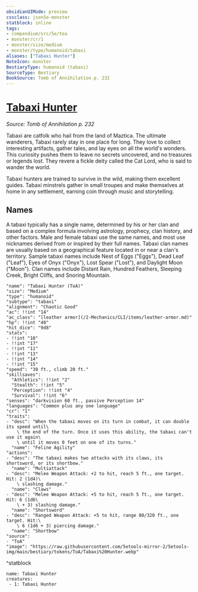 ```yaml
---
obsidianUIMode: preview
cssclass: json5e-monster
statblock: inline
tags:
- compendium/src/5e/toa
- monster/cr/1
- monster/size/medium
- monster/type/humanoid/tabaxi
aliases: ["Tabaxi Hunter"]
NoteIcon: monster
BestiaryType: humanoid (tabaxi)
SourceType: Bestiary
BookSource: Tomb of Annihilation p. 232
---
```

# [Tabaxi Hunter](2-Mechanics/CLI/bestiary/humanoid/tabaxi-hunter-toa.md)
*Source: Tomb of Annihilation p. 232*  

Tabaxi are catfolk who hail from the land of Maztica. The ultimate wanderers, Tabaxi rarely stay in one place for long. They love to collect interesting artifacts, gather tales, and lay eyes on all the world's wonders. This curiosity pushes them to leave no secrets uncovered, and no treasures or legends lost. They revere a fickle deity called the Cat Lord, who is said to wander the world.

Tabaxi hunters are trained to survive in the wild, making them excellent guides. Tabaxi minstrels gather in small troupes and make themselves at home in any settlement, earning coin through music and storytelling.

## Names

A tabaxi typically has a single name, determined by his or her clan and based on a complex formula involving astrology, prophecy, clan history, and other factors. Male and female tabaxi use the same names, and most use nicknames derived from or inspired by their full names. Tabaxi clan names are usually based on a geographical feature located in or near a clan's territory. Sample tabaxi names include Nest of Eggs ("Eggs"), Dead Leaf ("Leaf"), Eyes of Onyx ("Onyx"), Lost Spear ("Lost"), and Daylight Moon ("Moon"). Clan names include Distant Rain, Hundred Feathers, Sleeping Creek, Bright Cliffs, and Snoring Mountain.

```statblock
"name": "Tabaxi Hunter (ToA)"
"size": "Medium"
"type": "humanoid"
"subtype": "tabaxi"
"alignment": "Chaotic Good"
"ac": !!int "14"
"ac_class": "[leather armor](/2-Mechanics/CLI/items/leather-armor.md)"
"hp": !!int "40"
"hit_dice": "9d8"
"stats":
- !!int "10"
- !!int "17"
- !!int "11"
- !!int "13"
- !!int "14"
- !!int "15"
"speed": "30 ft., climb 20 ft."
"skillsaves":
  "Athletics": !!int "2"
  "Stealth": !!int "5"
  "Perception": !!int "4"
  "Survival": !!int "6"
"senses": "darkvision 60 ft., passive Perception 14"
"languages": "Common plus any one language"
"cr": "1"
"traits":
- "desc": "When the tabaxi moves on its turn in combat, it can double its speed until\
    \ the end of the turn. Once it uses this ability, the tabaxi can't use it again\
    \ until it moves 0 feet on one of its turns."
  "name": "Feline Agility"
"actions":
- "desc": "The tabaxi makes two attacks with its claws, its shortsword, or its shortbow."
  "name": "Multiattack"
- "desc": "Melee Weapon Attack: +2 to hit, reach 5 ft., one target. Hit: 2 (1d4)\
    \ slashing damage."
  "name": "Claws"
- "desc": "Melee Weapon Attack: +5 to hit, reach 5 ft., one target. Hit: 6 (1d6\
    \ + 3) slashing damage."
  "name": "Shortsword"
- "desc": "Ranged Weapon Attack: +5 to hit, range 80/320 ft., one target. Hit:\
    \ 6 (1d6 + 3) piercing damage."
  "name": "Shortbow"
"source":
- "ToA"
"image": "https://raw.githubusercontent.com/5etools-mirror-2/5etools-img/main/bestiary/tokens/ToA/Tabaxi%20Hunter.webp"
```
^statblock

```encounter-table
name: Tabaxi Hunter
creatures:
 - 1: Tabaxi Hunter
```